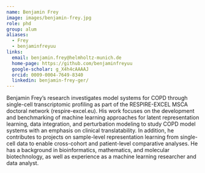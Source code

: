 ```yaml
---
name: Benjamin Frey
image: images/benjamin-frey.jpg
role: phd
group: alum
aliases:
  - Frey
  - benjaminfreyuu
links:
  email: benjamin.frey@helmholtz-munich.de
  home-page: https://github.com/benjaminfreyuu
  google-scholar: g_X4h4cAAAAJ
  orcid: 0009-0004-7649-8340
  linkedin: benjamin-frey-ger/
---
```


Benjamin Frey’s research investigates model systems for COPD through single-cell transcriptomic profiling as part of the RESPIRE-EXCEL MSCA doctoral network (respire-excel.eu). His work focuses on the development and benchmarking of machine learning approaches for latent representation learning, data integration, and perturbation modeling to study COPD model systems with an emphasis on clinical translatability. In addition, he contributes to projects on sample-level representation learning from single-cell data to enable cross-cohort and patient-level comparative analyses. He has a background in bioinformatics, mathematics, and molecular biotechnology, as well as experience as a machine learning researcher and data analyst.

